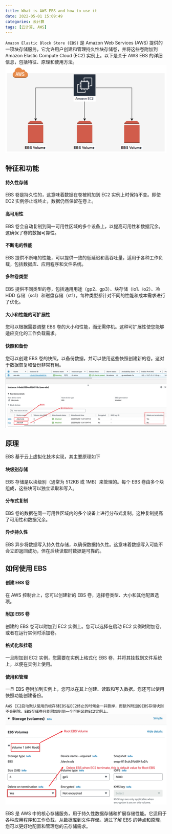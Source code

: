 ```yaml
---
title: What is AWS EBS and how to use it
date: 2022-05-01 15:09:49
categories: 云计算
tags: [云计算, AWS]
---
```


`Amazon Elastic Block Store (EBS)` 是 Amazon Web Services (AWS) 提供的一项块存储服务，它允许用户创建和管理持久性块存储卷，并将这些卷附加到 Amazon Elastic Compute Cloud (EC2) 实例上。以下是关于 AWS EBS 的详细信息，包括特征、原理和使用方法。
![AWS EBS](/assets/images/aws/aws-ebs-1.png)
## 特征和功能

#### 持久性存储
EBS 卷是持久性的，这意味着数据在卷被附加到 EC2 实例上时保持不变。即使 EC2 实例停止或终止，数据仍然保留在卷上。
#### 高可用性
EBS 卷会自动复制到同一可用性区域的多个设备上，以提高可用性和数据冗余。这确保了卷的数据可靠性。
#### 不断电的性能
EBS 提供不断电的性能，可以提供一致的低延迟和高吞吐量，适用于各种工作负载，包括数据库、应用程序和文件系统。
#### 多种卷类型
EBS 提供不同类型的卷，包括通用用途（gp2、gp3）、块存储（io1、io2）、冷 HDD 存储（sc1）和磁盘存储（st1）。每种类型都针对不同的性能和成本需求进行了优化。
#### 大小和性能的可扩展性
您可以根据需要调整 EBS 卷的大小和性能，而无需停机。这种可扩展性使您能够适应变化的工作负载需求。
#### 快照和备份
您可以创建 EBS 卷的快照，以备份数据，并可以使用这些快照创建新的卷。这对于数据恢复和备份非常有用。
![EBS Attached to EC2](/assets/images/aws/aws-ebs-attach.webp)
## 原理

EBS 基于云上虚拟化技术实现，其主要原理如下

####  块级别存储
EBS 存储是以块级别（通常为 512KB 或 1MB）来管理的。每个 EBS 卷由多个块组成，这些块可以独立读取和写入。
####  分布式复制
EBS 卷的数据在同一可用性区域内的多个设备上进行分布式复制。这种复制提高了可用性和数据冗余。
####  异步持久性
EBS 异步将数据写入持久性存储，以确保数据持久性。这意味着数据写入可能不会立即返回成功，但在后续读取时数据是可靠的。

## 如何使用 EBS

#### 创建 EBS 卷
在 AWS 控制台上，您可以创建新的 EBS 卷，选择卷类型、大小和其他配置选项。
#### 附加 EBS 卷
创建的 EBS 卷可以附加到 EC2 实例上。您可以选择在启动 EC2 实例时附加卷，或者在运行实例时添加卷。
#### 格式化和挂载
一旦附加到 EC2 实例，您需要在实例上格式化 EBS 卷，并将其挂载到文件系统上，以便在实例上使用。
#### 使用和管理
一旦 EBS 卷附加到实例上，您可以在其上创建、读取和写入数据。您还可以使用快照功能创建备份。

`AWS EC2启动默认使用的根存储EBS在EC2终止的时候会一并删掉，而额外附加的EBS存储块则不会删除。EBS存储卷只能附加到同一个可用区的EC2实例上。`
![EBS for AMI Root Volume](/assets/images/aws/aws-ebs-root.webp)

EBS 是 AWS 中的核心存储服务，用于持久性数据存储和扩展存储性能。它适用于各种应用程序和工作负载，从数据库到文件存储。通过了解 EBS 的特点和原理，您可以更好地配置和管理您的云存储需求。

